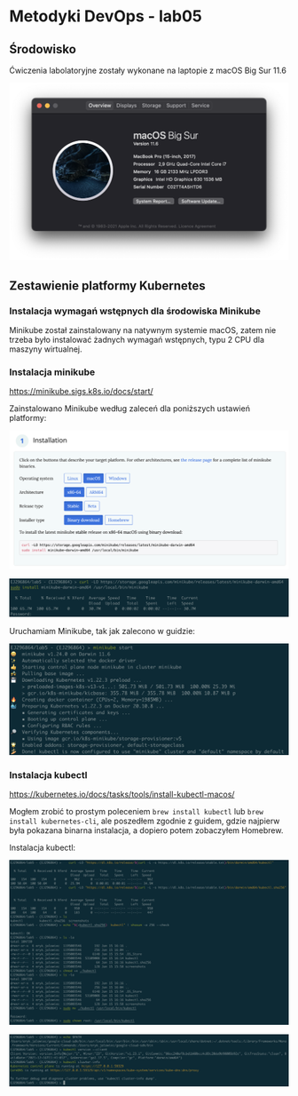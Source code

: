 # Metodyki DevOps - lab05

## Środowisko

Ćwiczenia labolatoryjne zostały wykonane na laptopie z macOS Big Sur 11.6

![Zdjęcie środowiska](../lab1/screenshots/macos-big-siur.png)

## Zestawienie platformy Kubernetes

### Instalacja wymagań wstępnych dla środowiska Minikube

Minikube został zainstalowany na natywnym systemie macOS, zatem nie trzeba było instalować żadnych wymagań wstępnych, typu 2 CPU dla maszyny wirtualnej.

### Instalacja minikube 
https://minikube.sigs.k8s.io/docs/start/

Zainstalowano Minikube według zaleceń dla poniższych ustawień platformy:

![Minikube instalacja macIS](screenshots/minikube-instlacja-guide.png)

![Minikube instalacja](screenshots/minikube-instalacja.png)

Uruchamiam Minikube, tak jak zalecono w guidzie:

![Minikube start](screenshots/minikube-start.png)

### Instalacja kubectl
https://kubernetes.io/docs/tasks/tools/install-kubectl-macos/

Mogłem zrobić to prostym poleceniem `brew install kubectl` lub `brew install kubernetes-cli`, ale poszedłem zgodnie z guidem, gdzie najpierw była pokazana binarna instalacja, a dopiero potem zobaczyłem Homebrew.

Instalacja kubectl:

![Instalacja kubectl](screenshots/kubectl-instalacja-1.png)

![Instalacja kubectl cd.](screenshots/kubectl-instalacja-2.png)